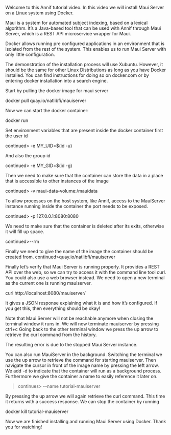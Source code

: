 Welcome to this Annif tutorial video. In this video we will install Maui Server on a Linux system using Docker. 

Maui is a system for automated subject indexing, based on a lexical algorithm. It’s a Java-based tool that can be used with Annif through Maui Server, which is a REST API microservice wrapper for Maui.

Docker allows running pre configured applications in an environment that is isolated from the rest of the system.
This enables us to run Maui Server with only little configuration.

The demonstration of the installation process will use Xubuntu.
However, it should be the same for other Linux Distributions as long as you have Docker installed. You can find instructions for doing so on docker.com or by entering docker installation into a search engine.

Start  by pulling the docker image for maui server

docker pull quay.io/natlibfi/mauiserver

Now we can start the docker container:

docker run 

Set environment variables that are present inside the docker container
first the user id

continued> -e MY_UID=$(id -u)

And also the group id

continued> -e MY_GID=$(id -g)

Then we need to make sure that the container can store the data in a place that is accessible to other instances of the image

continued> -v maui-data-volume:/mauidata

To allow processes on  the host system, like Annif, access to the MauiServer instance running inside the container the port needs to be exposed.

continued> -p 127.0.0.1:8080:8080

We need to make sure that the container is deleted after its exits, otherwise it will fill up space.

continued>--rm

Finally we need to give the name of the image the container should be created from.
continued>quay.io/natlibfi/mauiserver




Finally let’s verify that Maui Server is running properly. It provides a REST API over the web, so we can try to access it with the command line tool curl. You could also use a web browser instead. We need to open a new terminal as the current one is running mauiserver.

curl http://localhost:8080/mauiserver/

It gives a JSON response explaining what it is and how it’s configured. If you get this, then everything should be okay!

Note that Maui Server will not be reachable anymore when closing the terminal window it runs in.
We will now terminate mauiserver by pressing ctrl+c
Going back to the other terminal window we press the up arrow to retrieve the curl command from the history.

The resulting error is due to the stopped Maui Server instance.

You can also run MauiServer in the background.
Switching the terminal we use the up arrow to retrieve the command for starting mauiserver.
Then navigate the cursor in front of the image name by pressing the left arrow.
We add -d to indicate that the container will run as a background process.
Furthermore we give the container a name to easily reference it later on.

>continues> --name tutorial-mauiserver

By pressing the up arrow we will again retrieve the curl command.
This time it returns with a success response.
We can stop the container by running

docker kill tutorial-mauiserver



Now we are finished installing and running Maui Server using Docker. Thank you for watching!
